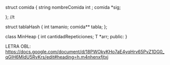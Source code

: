 struct comida {
	string nombreComida
	int ;
    comida *sig;

};
//t

struct tablaHash {
	int tamanio;
	comida** tabla;
};


class MinHeap
{
   int cantidadRepeticiones;
    T *arr;
public:
}
    
LETRA OBL: https://docs.google.com/document/d/18PWOkyKHo7aE4yqHrv65PvZ1DG0_qGlH6MldU5RvKrs/edit#heading=h.m4nhenxfjtxj
